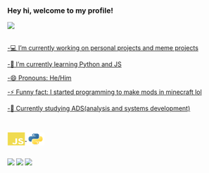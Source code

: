 ### Hey hi, welcome to my profile!
<div>
  <a href="https://github.com/EnzoFerreira">
  <img height="180em" src="https://github-readme-stats.vercel.app/api?username=EnzoFerreira&show_icons=true&theme=dark&include_all_commits=true&count_private=true"/>
</div>

##
<div>

  -💻 I’m currently working on personal projects and meme projects

-🥽 I’m currently learning Python and JS

-😄 Pronouns: He/Him

-⚡ Funny fact: I started programming to make mods in minecraft lol

-🤔 Currently studying ADS(analysis and systems development) 
</div>

##
<div style="display: inline_block"><br>
  <img align="center" alt="Enzo-Js" height="30" width="40" src="https://raw.githubusercontent.com/devicons/devicon/master/icons/javascript/javascript-plain.svg">
  <img align="center" alt="Enzo-Python" height="30" width="40" src="https://raw.githubusercontent.com/devicons/devicon/master/icons/python/python-original.svg">
</div>

##
<div>
<a href="https://instagram.com/ferreira__enzo" target="_blank"><img src="https://img.shields.io/badge/-Instagram-%23E4405F?style=for-the-badge&logo=instagram&logoColor=white" target="_blank"></a>
<a href = "mailto:enzoraci21@gmail.com"><img src="https://img.shields.io/badge/-Gmail-%23333?style=for-the-badge&logo=gmail&logoColor=white" target="_blank"></a>
  <a href="https://www.linkedin.com/in/enzo-raci-69a6aa215" target="_blank"><img src="https://img.shields.io/badge/-LinkedIn-%230077B5?style=for-the-badge&logo=linkedin&logoColor=white" target="_blank"></a> 
</div>
